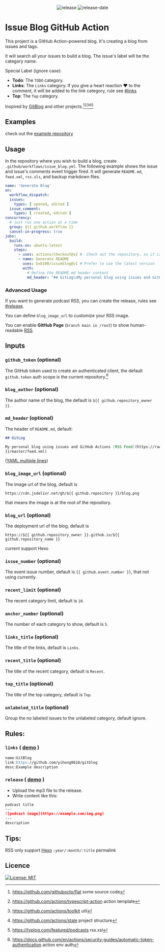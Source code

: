 <!--suppress HtmlDeprecatedAttribute-->
<p align="center">
  <img src="https://img.shields.io/github/release/bxb100/issueblog.svg?style=flat-square" alt='release'>
  <img src="https://img.shields.io/github/release-date/bxb100/issueblog.svg?style=flat-square" alt='release-date'>
</p>

# Issue Blog GitHub Action

This project is a GitHub Action-powered blog. It's creating a blog from issues and tags.

It will search all your issues to build a blog. The issue's label will be the category name.

Special Label (ignore case):

* **Todo**: The `TODO` category.
* **Links**: The `Links` category. If you give a heart reaction :heart: to the comment, it will be added to the link
  category, rule see [#links](#links)
* **Top**: The `Top` category.

Inspired by [GitBlog](https://github.com/yihong0618/gitblog) and other projects.[^1][^2][^3][^4][^5]

## Examples

check out the [example repository](https://github.com/bxb100/issueblog-test)

## Usage

In the repository where you wish to build a blog, create `.github/workflows/issue_blog.yml`. The following example shows
the issue and issue's comments event trigger fired. It will generate `README.md`, `feed.xml`, `rss.xls`, and backup
markdown files.

```yaml
name: 'Generate Blog'
on:
  workflow_dispatch:
  issues:
    types: [ opened, edited ]
  issue_comment:
    types: [ created, edited ]
concurrency:
  # just run one action at a time
  group: ${{ github.workflow }}
  cancel-in-progress: true
jobs:
  build:
    runs-on: ubuntu-latest
    steps:
      - uses: actions/checkout@v2 #  Check out the repository, so it can read the files it and do other operations
      - name: Generate README
        uses: bxb100/issueblog@v1 # Prefer to use the latest version
        with:
          # Define the README.md header content
          md_header: "## GitLog\nMy personal blog using issues and GitHub Actions\n[RSS Feed](https://bxb100.github.io/blog/feed.xml)"
```

### Advanced Usage

If you want to generate podcast RSS, you can create the release, rules see [#release](#release).

You can define `blog_image_url` to customize your RSS image.

You can enable __GitHub Page__ (`branch main in /root`) to show
human-readable [RSS](https://bxb100.github.io/issueblog-test/feed.xml).

## Inputs

### `github_token` (optional)

The GitHub token used to create an authenticated client, the default `github.token` auth scope is the current
repository.[^6]

### `blog_author` (optional)

The author name of the blog, the default is `${{ github.repository_owner }}`.

### `md_header` (optional)

The header of `README.md`, default:

```markdown
## GitLog

My personal blog using issues and GitHub Actions [RSS Feed](https://raw.githubusercontent.com/${{ github.repository
}}/master/feed.xml)
```

([YAML multiple lines](https://stackoverflow.com/questions/3790454/how-do-i-break-a-string-in-yaml-over-multiple-lines))

### `blog_image_url` (optional)

The image url of the blog, default is

`https://cdn.jsdelivr.net/gh/${{ github.repository }}/blog.png`

that means the image is at the root of the repository.

### `blog_url` (optional)

The deployment url of the blog, default is

`https://${{ github.repository_owner }}.github.io/${{ github.repository_name }}`

current support Hexo

### `issue_number` (optional)

The event issue number, default is `{{ github.event.number }}`, that not using currently.

### `recent_limit` (optional)

The recent category limit, default is `10`.

### `anchor_number` (optional)

The number of each category to show, default is `5`.

### `links_title` (optional)

The title of the links, default is `Links`.

### `recent_title` (optional)

The title of the recent category, default is `Recent`.

### `top_title` (optional)

The title of the top category, default is `Top`.

### `unlabeled_title` (optional)

Group the no labeled issues to the unlabeled category, default ignore.

## Rules:

<a id="links"></a>

### `links` ( [demo](https://github.com/bxb100/issueblog-test/issues/1) )

```markdown
name:GitBlog
link:https://github.com/yihong0618/gitblog
desc:Example description
```

<a id="release"></a>

### `release` ( [demo](https://github.com/bxb100/issueblog-test/releases/tag/ep34) )

* Upload the mp3 file to the release.
* Write content like this:

```markdown
podcast title
---
![podcast image](https://example.com/img.png)
---
description
```

## Tips:

RSS only support [Hexo](https://hexo.io/docs/permalinks.html) `:year/:month/:title` permalink

## Licence

[![License: MIT](https://img.shields.io/badge/License-MIT-yellow.svg?style=flat-square)](https://opensource.org/licenses/MIT)

<a id="THANKS"></a>
[^1]: https://github.com/githubocto/flat some source code
[^2]: https://github.com/actions/typescript-action action template
[^3]: https://github.com/actions/toolkit util
[^4]: https://github.com/actions/stale project structure
[^5]: https://typlog.com/featured/podcasts rss.xsl
[^6]: https://docs.github.com/en/actions/security-guides/automatic-token-authentication action env auth

